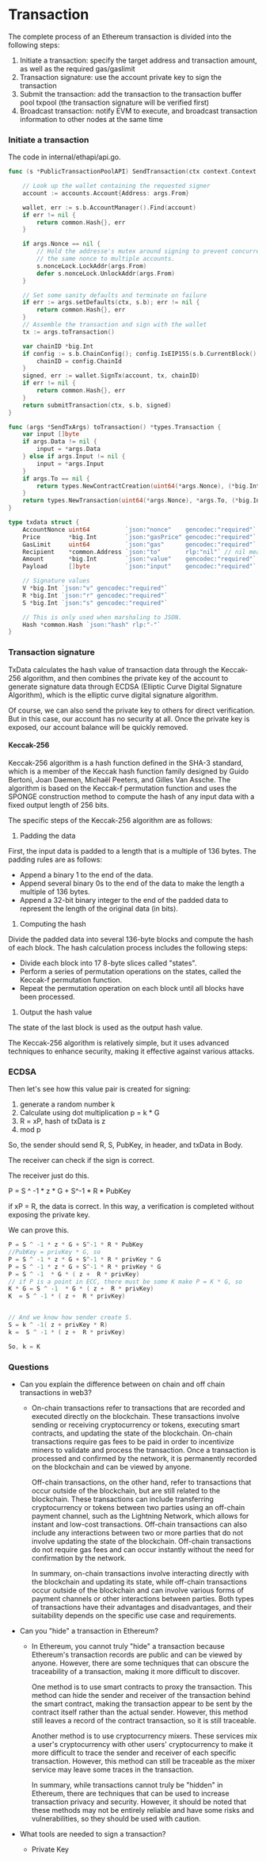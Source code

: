 # Transaction

The complete process of an Ethereum transaction is divided into the following steps:

1. Initiate a transaction: specify the target address and transaction amount, as well as the required gas/gaslimit
2. Transaction signature: use the account private key to sign the transaction
3. Submit the transaction: add the transaction to the transaction buffer pool txpool (the transaction signature will be verified first)
4. Broadcast transaction: notify EVM to execute, and broadcast transaction information to other nodes at the same time



### Initiate a transaction

The code in internal/ethapi/api.go.

```go
func (s *PublicTransactionPoolAPI) SendTransaction(ctx context.Context, args SendTxArgs) (common.Hash, error) {

    // Look up the wallet containing the requested signer
    account := accounts.Account{Address: args.From}

    wallet, err := s.b.AccountManager().Find(account)
    if err != nil {
        return common.Hash{}, err
    }

    if args.Nonce == nil {
        // Hold the addresse's mutex around signing to prevent concurrent assignment of
        // the same nonce to multiple accounts.
        s.nonceLock.LockAddr(args.From)
        defer s.nonceLock.UnlockAddr(args.From)
    }

    // Set some sanity defaults and terminate on failure
    if err := args.setDefaults(ctx, s.b); err != nil {
        return common.Hash{}, err
    }
    // Assemble the transaction and sign with the wallet
    tx := args.toTransaction()

    var chainID *big.Int
    if config := s.b.ChainConfig(); config.IsEIP155(s.b.CurrentBlock().Number()) {
        chainID = config.ChainId
    }
    signed, err := wallet.SignTx(account, tx, chainID)
    if err != nil {
        return common.Hash{}, err
    }
    return submitTransaction(ctx, s.b, signed)
}

func (args *SendTxArgs) toTransaction() *types.Transaction {
    var input []byte
    if args.Data != nil {
        input = *args.Data
    } else if args.Input != nil {
        input = *args.Input
    }
    if args.To == nil {
        return types.NewContractCreation(uint64(*args.Nonce), (*big.Int)(args.Value), uint64(*args.Gas), (*big.Int)(args.GasPrice), input)
    }
    return types.NewTransaction(uint64(*args.Nonce), *args.To, (*big.Int)(args.Value), uint64(*args.Gas), (*big.Int)(args.GasPrice), input)
}

type txdata struct {
    AccountNonce uint64          `json:"nonce"    gencodec:"required"`
    Price        *big.Int        `json:"gasPrice" gencodec:"required"`
    GasLimit     uint64          `json:"gas"      gencodec:"required"`
    Recipient    *common.Address `json:"to"       rlp:"nil"` // nil means contract creation
    Amount       *big.Int        `json:"value"    gencodec:"required"`
    Payload      []byte          `json:"input"    gencodec:"required"`

    // Signature values
    V *big.Int `json:"v" gencodec:"required"`
    R *big.Int `json:"r" gencodec:"required"`
    S *big.Int `json:"s" gencodec:"required"`

    // This is only used when marshaling to JSON.
    Hash *common.Hash `json:"hash" rlp:"-"`
}
```



### Transaction signature

TxData calculates the hash value of transaction data through the Keccak-256 algorithm, and then combines the private key of the account to generate signature data through ECDSA (Elliptic Curve Digital Signature Algorithm), which is the elliptic curve digital signature algorithm.

Of course, we can also send the private key to others for direct verification. But in this case, our account has no security at all. Once the private key is exposed, our account balance will be quickly removed.



#### Keccak-256

Keccak-256 algorithm is a hash function defined in the SHA-3 standard, which is a member of the Keccak hash function family designed by Guido Bertoni, Joan Daemen, Michaël Peeters, and Gilles Van Assche. The algorithm is based on the Keccak-f permutation function and uses the SPONGE construction method to compute the hash of any input data with a fixed output length of 256 bits.

The specific steps of the Keccak-256 algorithm are as follows:

1. Padding the data

First, the input data is padded to a length that is a multiple of 136 bytes. The padding rules are as follows:

- Append a binary 1 to the end of the data.
- Append several binary 0s to the end of the data to make the length a multiple of 136 bytes.
- Append a 32-bit binary integer to the end of the padded data to represent the length of the original data (in bits).

1. Computing the hash

Divide the padded data into several 136-byte blocks and compute the hash of each block. The hash calculation process includes the following steps:

- Divide each block into 17 8-byte slices called "states".
- Perform a series of permutation operations on the states, called the Keccak-f permutation function.
- Repeat the permutation operation on each block until all blocks have been processed.

1. Output the hash value

The state of the last block is used as the output hash value.

The Keccak-256 algorithm is relatively simple, but it uses advanced techniques to enhance security, making it effective against various attacks.



### ECDSA 



Then let's see how this value pair is created for signing:

1. generate a random number k
2. Calculate using dot multiplication p = k * G
3. R = xP, hash of txData is z
4. mod p



So, the sender should send R, S, PubKey, in header, and txData in Body.

The receiver can check if the sign is correct.

The receiver  just do this.

P = S ^ -1 * z * G + S^-1 * R * PubKey 

if xP = R, the data is correct. In this way, a verification is completed without exposing the private key.

We can prove this.

```go
P = S ^ -1 * z * G + S^-1 * R * PubKey
//PubKey = privKey * G, so
P = S ^ -1 * z * G + S^-1 * R * privKey * G
P = S ^ -1 * z * G + S^-1 * R * privKey * G
P = S ^ -1  * G * ( z +  R * privKey)
// if P is a point in ECC, there must be some K make P = K * G, so
K * G = S ^ -1  * G * ( z +  R * privKey)
K  = S ^ -1 * ( z +  R * privKey)


// And we know how sender create S.
S = k ^ -1( z + privKey * R) 
k =  S ^ -1 * ( z +  R * privKey)

So, k = K
```



### Questions

- Can you explain the difference between on chain and off chain transactions in web3?

  - On-chain transactions refer to transactions that are recorded and executed directly on the blockchain. These transactions involve sending or receiving cryptocurrency or tokens, executing smart contracts, and updating the state of the blockchain. On-chain transactions require gas fees to be paid in order to incentivize miners to validate and process the transaction. Once a transaction is processed and confirmed by the network, it is permanently recorded on the blockchain and can be viewed by anyone.

    Off-chain transactions, on the other hand, refer to transactions that occur outside of the blockchain, but are still related to the blockchain. These transactions can include transferring cryptocurrency or tokens between two parties using an off-chain payment channel, such as the Lightning Network, which allows for instant and low-cost transactions. Off-chain transactions can also include any interactions between two or more parties that do not involve updating the state of the blockchain. Off-chain transactions do not require gas fees and can occur instantly without the need for confirmation by the network.

    In summary, on-chain transactions involve interacting directly with the blockchain and updating its state, while off-chain transactions occur outside of the blockchain and can involve various forms of payment channels or other interactions between parties. Both types of transactions have their advantages and disadvantages, and their suitability depends on the specific use case and requirements.

- Can you "hide" a transaction in Ethereum?

  - In Ethereum, you cannot truly "hide" a transaction because Ethereum's transaction records are public and can be viewed by anyone. However, there are some techniques that can obscure the traceability of a transaction, making it more difficult to discover.

    One method is to use smart contracts to proxy the transaction. This method can hide the sender and receiver of the transaction behind the smart contract, making the transaction appear to be sent by the contract itself rather than the actual sender. However, this method still leaves a record of the contract transaction, so it is still traceable.

    Another method is to use cryptocurrency mixers. These services mix a user's cryptocurrency with other users' cryptocurrency to make it more difficult to trace the sender and receiver of each specific transaction. However, this method can still be traceable as the mixer service may leave some traces in the transaction.

    In summary, while transactions cannot truly be "hidden" in Ethereum, there are techniques that can be used to increase transaction privacy and security. However, it should be noted that these methods may not be entirely reliable and have some risks and vulnerabilities, so they should be used with caution.

- What tools are needed to sign a transaction?

  - Private Key
